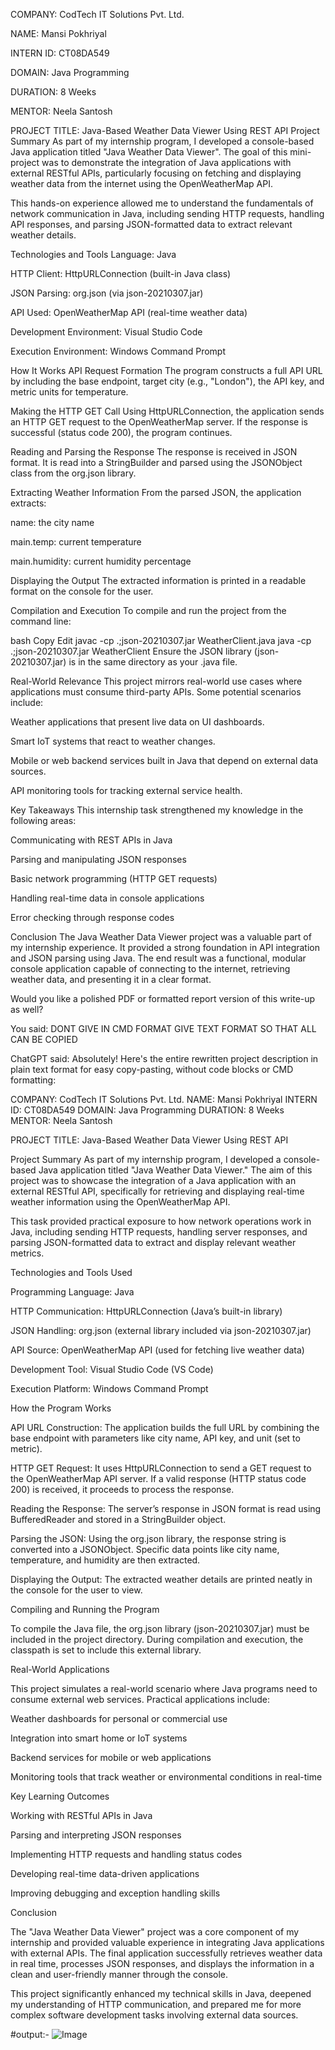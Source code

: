 COMPANY: CodTech IT Solutions Pvt. Ltd.

NAME: Mansi Pokhriyal

INTERN ID: CT08DA549

DOMAIN: Java Programming

DURATION: 8 Weeks

MENTOR: Neela Santosh

PROJECT TITLE: Java-Based Weather Data Viewer Using REST API
Project Summary
As part of my internship program, I developed a console-based Java application titled "Java Weather Data Viewer". The goal of this mini-project was to demonstrate the integration of Java applications with external RESTful APIs, particularly focusing on fetching and displaying weather data from the internet using the OpenWeatherMap API.

This hands-on experience allowed me to understand the fundamentals of network communication in Java, including sending HTTP requests, handling API responses, and parsing JSON-formatted data to extract relevant weather details.

Technologies and Tools
Language: Java

HTTP Client: HttpURLConnection (built-in Java class)

JSON Parsing: org.json (via json-20210307.jar)

API Used: OpenWeatherMap API (real-time weather data)

Development Environment: Visual Studio Code

Execution Environment: Windows Command Prompt

How It Works
API Request Formation
The program constructs a full API URL by including the base endpoint, target city (e.g., "London"), the API key, and metric units for temperature.

Making the HTTP GET Call
Using HttpURLConnection, the application sends an HTTP GET request to the OpenWeatherMap server. If the response is successful (status code 200), the program continues.

Reading and Parsing the Response
The response is received in JSON format. It is read into a StringBuilder and parsed using the JSONObject class from the org.json library.

Extracting Weather Information
From the parsed JSON, the application extracts:

name: the city name

main.temp: current temperature

main.humidity: current humidity percentage

Displaying the Output
The extracted information is printed in a readable format on the console for the user.

Compilation and Execution
To compile and run the project from the command line:

bash
Copy
Edit
javac -cp .;json-20210307.jar WeatherClient.java
java -cp .;json-20210307.jar WeatherClient
Ensure the JSON library (json-20210307.jar) is in the same directory as your .java file.

Real-World Relevance
This project mirrors real-world use cases where applications must consume third-party APIs. Some potential scenarios include:

Weather applications that present live data on UI dashboards.

Smart IoT systems that react to weather changes.

Mobile or web backend services built in Java that depend on external data sources.

API monitoring tools for tracking external service health.

Key Takeaways
This internship task strengthened my knowledge in the following areas:

Communicating with REST APIs in Java

Parsing and manipulating JSON responses

Basic network programming (HTTP GET requests)

Handling real-time data in console applications

Error checking through response codes

Conclusion
The Java Weather Data Viewer project was a valuable part of my internship experience. It provided a strong foundation in API integration and JSON parsing using Java. The end result was a functional, modular console application capable of connecting to the internet, retrieving weather data, and presenting it in a clear format.

Would you like a polished PDF or formatted report version of this write-up as well?



You said:
DONT GIVE IN CMD FORMAT GIVE TEXT FORMAT SO THAT ALL CAN BE COPIED

ChatGPT said:
Absolutely! Here's the entire rewritten project description in plain text format for easy copy-pasting, without code blocks or CMD formatting:

COMPANY: CodTech IT Solutions Pvt. Ltd.
NAME: Mansi Pokhriyal
INTERN ID: CT08DA549
DOMAIN: Java Programming
DURATION: 8 Weeks
MENTOR: Neela Santosh

PROJECT TITLE: Java-Based Weather Data Viewer Using REST API

Project Summary
As part of my internship program, I developed a console-based Java application titled "Java Weather Data Viewer." The aim of this project was to showcase the integration of a Java application with an external RESTful API, specifically for retrieving and displaying real-time weather information using the OpenWeatherMap API.

This task provided practical exposure to how network operations work in Java, including sending HTTP requests, handling server responses, and parsing JSON-formatted data to extract and display relevant weather metrics.

Technologies and Tools Used

Programming Language: Java

HTTP Communication: HttpURLConnection (Java’s built-in library)

JSON Handling: org.json (external library included via json-20210307.jar)

API Source: OpenWeatherMap API (used for fetching live weather data)

Development Tool: Visual Studio Code (VS Code)

Execution Platform: Windows Command Prompt

How the Program Works

API URL Construction:
The application builds the full URL by combining the base endpoint with parameters like city name, API key, and unit (set to metric).

HTTP GET Request:
It uses HttpURLConnection to send a GET request to the OpenWeatherMap API server. If a valid response (HTTP status code 200) is received, it proceeds to process the response.

Reading the Response:
The server’s response in JSON format is read using BufferedReader and stored in a StringBuilder object.

Parsing the JSON:
Using the org.json library, the response string is converted into a JSONObject. Specific data points like city name, temperature, and humidity are then extracted.

Displaying the Output:
The extracted weather details are printed neatly in the console for the user to view.

Compiling and Running the Program

To compile the Java file, the org.json library (json-20210307.jar) must be included in the project directory. During compilation and execution, the classpath is set to include this external library.

Real-World Applications

This project simulates a real-world scenario where Java programs need to consume external web services. Practical applications include:

Weather dashboards for personal or commercial use

Integration into smart home or IoT systems

Backend services for mobile or web applications

Monitoring tools that track weather or environmental conditions in real-time

Key Learning Outcomes

Working with RESTful APIs in Java

Parsing and interpreting JSON responses

Implementing HTTP requests and handling status codes

Developing real-time data-driven applications

Improving debugging and exception handling skills

Conclusion

The "Java Weather Data Viewer" project was a core component of my internship and provided valuable experience in integrating Java applications with external APIs. The final application successfully retrieves weather data in real time, processes JSON responses, and displays the information in a clean and user-friendly manner through the console.

This project significantly enhanced my technical skills in Java, deepened my understanding of HTTP communication, and prepared me for more complex software development tasks involving external data sources.



#output:-
![Image](https://github.com/user-attachments/assets/f37bd952-88de-4e9f-b53e-016d435ef538)

